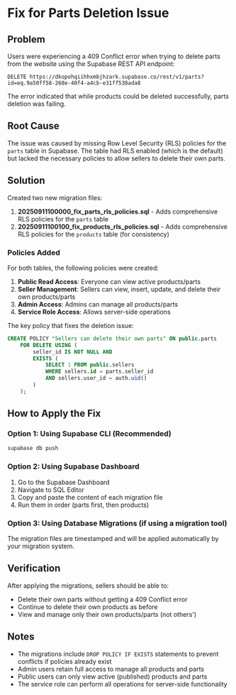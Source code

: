 # Fix for Parts Deletion Issue

## Problem
Users were experiencing a 409 Conflict error when trying to delete parts from the website using the Supabase REST API endpoint:
```
DELETE https://dkopohqiihhxmbjhzark.supabase.co/rest/v1/parts?id=eq.9a50ff58-268e-40f4-a4cb-e31ff538ada8
```

The error indicated that while products could be deleted successfully, parts deletion was failing.

## Root Cause
The issue was caused by missing Row Level Security (RLS) policies for the `parts` table in Supabase. The table had RLS enabled (which is the default) but lacked the necessary policies to allow sellers to delete their own parts.

## Solution
Created two new migration files:

1. **20250911100000_fix_parts_rls_policies.sql** - Adds comprehensive RLS policies for the `parts` table
2. **20250911100100_fix_products_rls_policies.sql** - Adds comprehensive RLS policies for the `products` table (for consistency)

### Policies Added

For both tables, the following policies were created:

1. **Public Read Access**: Everyone can view active products/parts
2. **Seller Management**: Sellers can view, insert, update, and delete their own products/parts
3. **Admin Access**: Admins can manage all products/parts
4. **Service Role Access**: Allows server-side operations

The key policy that fixes the deletion issue:
```sql
CREATE POLICY "Sellers can delete their own parts" ON public.parts
    FOR DELETE USING (
        seller_id IS NOT NULL AND 
        EXISTS (
            SELECT 1 FROM public.sellers 
            WHERE sellers.id = parts.seller_id 
            AND sellers.user_id = auth.uid()
        )
    );
```

## How to Apply the Fix

### Option 1: Using Supabase CLI (Recommended)
```bash
supabase db push
```

### Option 2: Using Supabase Dashboard
1. Go to the Supabase Dashboard
2. Navigate to SQL Editor
3. Copy and paste the content of each migration file
4. Run them in order (parts first, then products)

### Option 3: Using Database Migrations (if using a migration tool)
The migration files are timestamped and will be applied automatically by your migration system.

## Verification
After applying the migrations, sellers should be able to:
- Delete their own parts without getting a 409 Conflict error
- Continue to delete their own products as before
- View and manage only their own products/parts (not others')

## Notes
- The migrations include `DROP POLICY IF EXISTS` statements to prevent conflicts if policies already exist
- Admin users retain full access to manage all products and parts
- Public users can only view active (published) products and parts
- The service role can perform all operations for server-side functionality